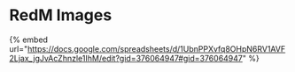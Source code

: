 # RedM Images



{% embed url="https://docs.google.com/spreadsheets/d/1UbnPPXvfq8OHpN6RV1AVF2Ljax_jgJvAcZhnzle1IhM/edit?gid=376064947#gid=376064947" %}
